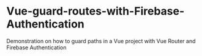 # Vue-guard-routes-with-Firebase-Authentication
Demonstration on how to guard paths in a Vue project with Vue Router and Firebase Authentication
